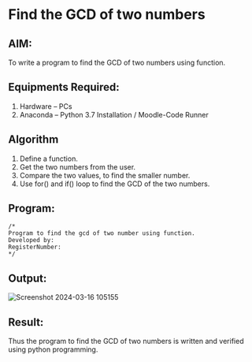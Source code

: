 # Find the GCD of two numbers

## AIM:
To write a program to find the GCD of two numbers using function.

## Equipments Required:
1. Hardware – PCs
2. Anaconda – Python 3.7 Installation / Moodle-Code Runner

## Algorithm
1. Define a function.
2. Get the two numbers from the user.
3. Compare the two values, to find the smaller number.
4. Use for() and if() loop to find the GCD of the two numbers.

## Program:
```
/*
Program to find the gcd of two number using function.
Developed by: 
RegisterNumber:  
*/
```

## Output:
![Screenshot 2024-03-16 105155](https://github.com/tharunkumaran2006/GCD-of-two-numbers/assets/151625188/09a766a9-09d6-4342-933c-de53c59fbdb6)



## Result:
Thus the program to find the GCD of two numbers is written and verified using python programming.

